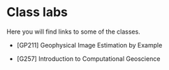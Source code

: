 # Class labs

Here you will find links to some of the classes.

- [GP211] Geophysical Image Estimation by Example


- [G257] Introduction to Computational Geoscience 